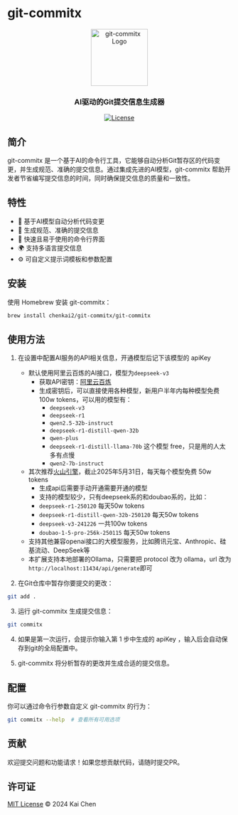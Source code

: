 # git-commitx

<p align="center">
  <img src="https://raw.githubusercontent.com/chenkai2/git-commitx/main/assets/logo.svg" alt="git-commitx Logo" width="128" height="128">
</p>

<h3 align="center">AI驱动的Git提交信息生成器</h3>

<p align="center">
  <a href="https://github.com/chenkai2/git-commitx/blob/main/LICENSE">
    <img src="https://img.shields.io/badge/license-MIT-blue.svg" alt="License">
  </a>
</p>

## 简介

git-commitx 是一个基于AI的命令行工具，它能够自动分析Git暂存区的代码变更，并生成规范、准确的提交信息。通过集成先进的AI模型，git-commitx 帮助开发者节省编写提交信息的时间，同时确保提交信息的质量和一致性。

## 特性

- 🤖 基于AI模型自动分析代码变更
- 📝 生成规范、准确的提交信息
- 🚀 快速且易于使用的命令行界面
- 🌍 支持多语言提交信息
- ⚙️ 可自定义提示词模板和参数配置

## 安装

使用 Homebrew 安装 git-commitx：

```bash
brew install chenkai2/git-commitx/git-commitx
```

## 使用方法

1. 在设置中配置AI服务的API相关信息，开通模型后记下该模型的 apiKey
   - 默认使用阿里云百炼的AI接口，模型为`deepseek-v3`
     - 获取API密钥：[阿里云百炼](https://bailian.console.aliyun.com/?apiKey=1#/api-key)
     - 生成密钥后，可以直接使用各种模型，新用户半年内每种模型免费 100w tokens，可以用的模型有：
       - `deepseek-v3`
       - `deepseek-r1`
       - `qwen2.5-32b-instruct`
       - `deepseek-r1-distill-qwen-32b`
       - `qwen-plus`
       - `deepseek-r1-distill-llama-70b` 这个模型 free，只是用的人太多有点慢
       - `qwen2-7b-instruct`
   - 其次推荐[火山引擎](https://console.volcengine.com/ark/region:ark+cn-beijing/apiKey?apikey=%7B%7D)，截止2025年5月31日，每天每个模型免费 50w tokens
     - 生成api后需要手动开通需要开通的模型
     - 支持的模型较少，只有deepseek系的和doubao系的，比如：
     - `deepseek-r1-250120` 每天50w tokens
     - `deepseek-r1-distill-qwen-32b-250120` 每天50w tokens
     - `deepseek-v3-241226` 一共100w tokens
     - `doubao-1-5-pro-256k-250115` 每天50w tokens
   - 支持其他兼容openai接口的大模型服务，比如腾讯元宝、Anthropic、硅基流动、DeepSeek等
   - 本扩展支持本地部署的Ollama，只需要把 protocol 改为 ollama，url 改为`http://localhost:11434/api/generate`即可

2. 在Git仓库中暂存你要提交的更改：

```bash
git add .
```

3. 运行 git-commitx 生成提交信息：

```bash
git commitx
```

4. 如果是第一次运行，会提示你输入第 1 步中生成的 apiKey ，输入后会自动保存到git的全局配置中。

5. git-commitx 将分析暂存的更改并生成合适的提交信息。

## 配置

你可以通过命令行参数自定义 git-commitx 的行为：

```bash
git commitx --help  # 查看所有可用选项
```

## 贡献

欢迎提交问题和功能请求！如果您想贡献代码，请随时提交PR。

## 许可证

[MIT License](LICENSE) © 2024 Kai Chen